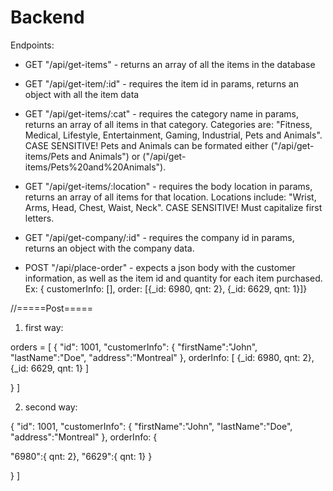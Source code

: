 # Backend

Endpoints:

- GET "/api/get-items" - returns an array of all the items in the database

- GET "/api/get-item/:id" - requires the item id in params, returns an object with all the item data

- GET "/api/get-items/:cat" - requires the category name in params, returns an array of all items in that category. Categories are: "Fitness, Medical, Lifestyle, Entertainment, Gaming, Industrial, Pets and Animals". CASE SENSITIVE! Pets and Animals can be formated either ("/api/get-items/Pets and Animals") or ("/api/get-items/Pets%20and%20Animals").

- GET "/api/get-items/:location" - requires the body location in params, returns an array of all items for that location. Locations include: "Wrist, Arms, Head, Chest, Waist, Neck". CASE SENSITIVE! Must capitalize first letters.

- GET "/api/get-company/:id" - requires the company id in params, returns an object with the company data.

- POST "/api/place-order" - expects a json body with the customer information, as well as the item id and quantity for each item purchased.
  Ex: { customerInfo: [], order: [{_id: 6980, qnt: 2}, {_id: 6629, qnt: 1}]}

//=====Post=====

1. first way:

orders = [
{
"id": 1001,
"customerInfo":
{
"firstName":"John",
"lastName":"Doe",
"address":"Montreal"
},
orderInfo:
[
{_id: 6980, qnt: 2},
{_id: 6629, qnt: 1}
]

}
]

2. second way:

{
"id": 1001,
"customerInfo":
{
"firstName":"John",
"lastName":"Doe",
"address":"Montreal"
},
orderInfo:
{

"6980":{ qnt: 2},
"6629":{ qnt: 1}
}

}
]
